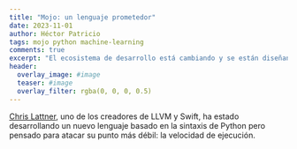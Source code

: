 ```yaml
---
title: "Mojo: un lenguaje prometedor"
date: 2023-11-01
author: Héctor Patricio
tags: mojo python machine-learning
comments: true
excerpt: "El ecosistema de desarrollo está cambiando y se están diseñando nuevos lenguajes de programación y entornos de ejecución más adecuados para los problemas actuales."
header:
  overlay_image: #image
  teaser: #image
  overlay_filter: rgba(0, 0, 0, 0.5)
---
```


[Chris Lattner](https://www.nondot.org/sabre/), uno de los creadores de LLVM y Swift, ha estado desarrollando un nuevo lenguaje basado en la sintaxis de Python pero pensado para atacar su punto más débil: la velocidad de ejecución.